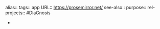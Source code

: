 alias::
tags:: app
URL:: https://prosemirror.net/
see-also::
purpose::
rel-projects:: #DiaGnosis

-

